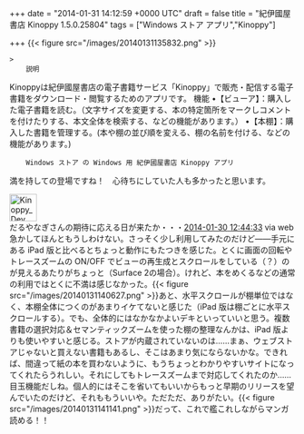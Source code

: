 
+++
date = "2014-01-31 14:12:59 +0000 UTC"
draft = false
title = "紀伊國屋書店 Kinoppy 1.5.0.25804"
tags = ["Windows ストア アプリ","Kinoppy"]

+++
{{< figure src="/images/20140131135832.png"  >}}<br/>


    >
        説明
Kinoppyは紀伊國屋書店の電子書籍サービス「Kinoppy」で販売・配信する電子書籍をダウンロード・閲覧するためのアプリです。
機能
•【ビューア】：購入した電子書籍を読む。（文字サイズを変更する、本の特定箇所をマークしコメントを付けたりする、本文全体を検索する、などの機能があります。）
•【本棚】：購入した書籍を管理する。(本や棚の並び順を変える、棚の名前を付ける、などの機能があります。)

        Windows ストア の Windows 用 紀伊國屋書店 Kinoppy アプリ
    
満を持しての登場ですね！　心待ちにしていた人も多かったと思います。<div class="twitter-detail twitter-detail-left"><div class="twitter-detail-user"><a class="twitter-user-screen-name" href="http://twitter.com/Kinoppy_Dev"><img src="http://pbs.twimg.com/profile_images/1150613631/kinoppy_dev_normal.png" alt="Kinoppy_Dev" height="48" width="48"/></a></div><div class="twitter-detail-tweet">      だるやなぎさんの期待に応える日が来たか・・・<a href="http://twitter.com/Kinoppy_Dev/status/428735459183689728" class="twitter-detail-info-permalink"><span class="twitter-detail-info-date">2014-01-30</span> <span class="twitter-detail-info-time">12:44:33</span></a> <span class="twitter-detail-info-source">via web</span></div></div>急かしてほんともうしわけない。さっそく少し利用してみたのだけど――手元にある iPad 版と比べるとちょっと動作にもたつきを感じた。とくに画面の回転やトレースズームの ON/OFF でビューの再生成とスクロールをしている（？）のが見えるあたりがちょっと（Surface 2の場合）。けれど、本をめくるなどの通常の利用ではとくに不満は感じなかった。{{< figure src="/images/20140131140627.png"  >}}あと、水平スクロールが棚単位ではなく、本棚全体につくのがあまりイケてないと感じた（iPad 版は棚ごとに水平スクロールする）。でも、全体的にはなかなかよいデキといっていいと思う。複数書籍の選択対応＆セマンティックズームを使った棚の整理なんかは、iPad 版よりも使いやすいと感じる。ストアが内蔵されていないのは……まぁ、ウェブストアじゃないと買えない書籍もあるし、そこはあまり気にならないかな。できれば、間違って紙の本を買わないように、もうちょっとわかりやすいサイトになってくれたらうれしい。それにしてもトレースズームまで対応してくれたのか……目玉機能だしね。個人的にはそこを省いてもいいからもっと早期のリリースを望んでいたのだけど、それももういいや。ただただ、ありがたい。{{< figure src="/images/20140131141141.png"  >}}だって、これで艦これしながらマンガ読める！！


